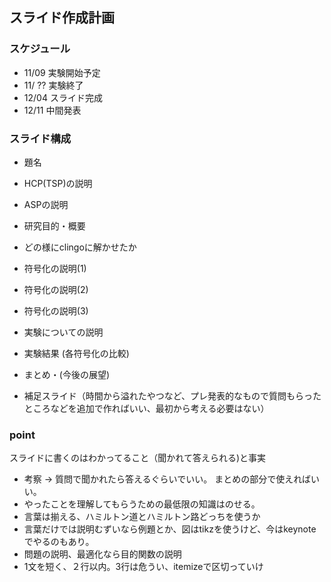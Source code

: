 ## スライド作成計画  
### スケジュール
- 11/09 実験開始予定
- 11/ ?? 実験終了
- 12/04 スライド完成
- 12/11 中間発表

### スライド構成
- 題名
- HCP(TSP)の説明
- ASPの説明
- 研究目的・概要
- どの様にclingoに解かせたか
- 符号化の説明(1)
- 符号化の説明(2)
- 符号化の説明(3)
- 実験についての説明
- 実験結果 (各符号化の比較)
- まとめ・(今後の展望)

- 補足スライド（時間から溢れたやつなど、プレ発表的なもので質問もらったところなどを追加で作ればいい、最初から考える必要はない）

### point
スライドに書くのはわかってること（聞かれて答えられる)と事実
- 考察 -> 質問で聞かれたら答えるぐらいでいい。
          まとめの部分で使えればいい。
- やったことを理解してもらうための最低限の知識はのせる。
- 言葉は揃える、ハミルトン道とハミルトン路どっちを使うか
- 言葉だけでは説明むずいなら例題とか、図はtikzを使うけど、今はkeynoteでやるのもあり。
- 問題の説明、最適化なら目的関数の説明
- 1文を短く、２行以内。3行は危うい、itemizeで区切っていけ